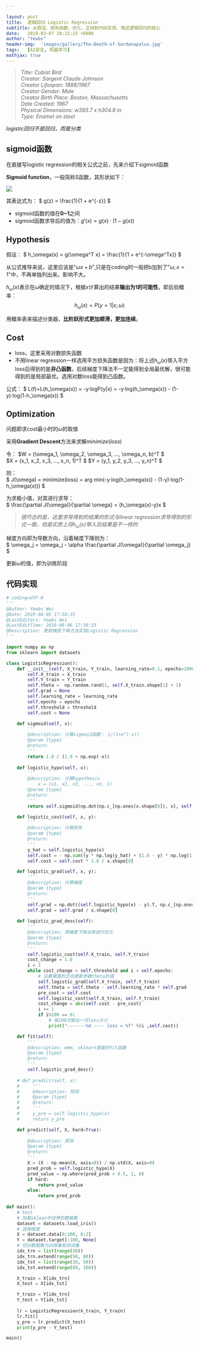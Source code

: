 ```yaml
---

layout: post
title:  逻辑回归 Logistic Regression
subtitle: 从假设、损失函数、优化、正则到代码实现，简述逻辑回归的核心
date:   2019-03-07 20:15:25 +0800
author: "Yewbs"
header-img:  'images/gallery/The-Death-of-Sardanapalus.jpg'
tags:   [AI安全, 机器学习]
mathjax: true
---
```


> <cite>Title: Cubist Bird  
Creator: Sargent Claude Johnson  
Creator Lifespan: 1888/1967  
Creator Gender: Male  
Creator Birth Place: Boston, Massachusetts  
Date Created: 1967  
Physical Dimensions: w393.7 x h304.8 in  
Type: Enamel on steel  </cite>  

_logistic回归不是回归，而是分类_

## sigmoid函数  

在直接写logistic regression的相关公式之前，先来介绍下sigmoid函数  

**Sigmoid function**，一般简称S函数，其形状如下：  

<img src="/images/posts/ai_sec/sigmoid.png"/>

其表达式为：
$
g(z) = \frac{1}{1 + e^{-z}}
$  

- sigmoid函数的值在**0~1**之间
- sigmoid函数求导后的值为：$g'(x) = g(x)·(1-g(x))$

## Hypothesis

假设：
$
h_\omega(x) = g(\omega^T x) = \frac{1}{1 + e^{-\omega^Tx}}
$
  
从公式推导来说，这里应该是"$\omega x+b$",只是在coding时一般把b加到了"$\omega;x=1$"中，不再单独列出来。影响不大。  

$h_\omega(x)$表示在$\omega$确定的情况下，根据$x$计算出的结果**输出为1的可能性**，即后验概率：
$$
h_\omega(x) = P(y=1|x;\omega)
$$

用概率表来描述分类器，**比阶跃形式更加顺滑，更加连续**。

## Cost

- loss，这里采用对数损失函数
- 不用linear regression一样选用平方损失函数是因为：将上述$h_\omega(x)$带入平方loss后得到的是**非凸函数**，后续梯度下降法不一定能得到全局最优解，很可能得到的是局部最优。选用对数loss能得到凸函数。  

公式：
$
L(f)=L(h_\omega(x)) = -y·logP(y|x) = -y·log(h_\omega(x)) - (1-y)·log(1-h_\omega(x))
$

## Optimization

问题即求cost最小时的$\omega$的取值  

采用**Gradient Descent**方法来求解$minimize(loss)$  

令：
$W = (\omega_1, \omega_2, \omega_3, ..., \omega_n, b)^T $  
$X = (x_1, x_2, x_3, ..., x_n, 1)^T $
$Y = (y_1, y_2, y_3, ..., y_n)^T $

则：  
$
 J(\omega) = minimize(loss) = arg min(-y·log(h_\omega(x)) - (1-y)·log(1-h_\omega(x)))
$

为求极小值，对其进行求导：  
$
 \frac{\partial J(\omega)}{\partial \omega} = (h_\omega(x)-y)x
$

> <cite>很巧合的是，这里求导得到的结果的形式与linear regression求导得到的形式一致，但是实质上将$h_\omega(x)$带入后结果是不一样的</cite>

梯度方向即为导数方向，沿着梯度下降则为：  
$
\omega_j = \omega_j - \alpha \frac{\partial J(\omega)}{\partial \omega_j}
$

更新$\omega$的值，即为训练阶段  

## 代码实现

```python
# coding=UTF-8
'''
@Author: Yewbs Wei
@Date: 2019-08-05 17:58:35
@LastEditors: Yewbs Wei
@LastEditTime: 2019-08-06 17:30:33
@Description: 使用梯度下降方法实现Logistic Regression
'''

import numpy as np 
from sklearn import datasets

class LogisticRegression():
    def __init__(self, X_train, Y_train, learning_rate=0.1, epochs=10000, threshold=0.0001):
        self.X_train = X_train
        self.Y_train = Y_train
        self.theta =  np.random.rand(1, self.X_train.shape[1] + 1)
        self.grad = None
        self.learning_rate = learning_rate
        self.epochs = epochs
        self.threshold = threshold
        self.cost = None

    def sigmoid(self, x):
        '''
        @description: 计算sigmoid函数： 1/(1+e^(-x))
        @param {type} 
        @return: 
        '''
        return 1.0 / (1.0 + np.exp(-x))
        
    def logistic_hypo(self, x):
        '''
        @description: 计算hypothesis
            x = (x1, x2, x3, ..., xn, 1)
        @param {type} 
        @return: 
        '''
        return self.sigmoid(np.dot(np.c_[np.ones(x.shape[0]), x], self.theta.T))

    def logistic_cost(self, x, y):
        '''
        @description: 计算损失
        @param {type} 
        @return: 
        '''
        y_hat = self.logistic_hypo(x)
        self.cost = - np.sum((y * np.log(y_hat) + (1.0 - y) * np.log(1.0 - y_hat)))
        self.cost = self.cost * 1.0 / x.shape[0]

    def logistic_grad(self, x, y):
        '''
        @description: 计算梯度
        @param {type} 
        @return: 
        '''
        self.grad = np.dot((self.logistic_hypo(x) - y).T, np.c_[np.ones(x.shape[0]), x])
        self.grad = self.grad / x.shape[0]
        
    def logistic_grad_desc(self):
        '''
        @description: 用梯度下降法来进行优化
        @param {type} 
        @return: 
        '''
        self.logistic_cost(self.X_train, self.Y_train)
        cost_change = 1.0
        i = 1
        while cost_change > self.threshold and i < self.epochs:
            # 沿着梯度的方向更新参数theta的值
            self.logistic_grad(self.X_train, self.Y_train)
            self.theta = self.theta - self.learning_rate * self.grad
            pre_cost = self.cost
            self.logistic_cost(self.X_train, self.Y_train)
            cost_change = abs(self.cost - pre_cost)
            i += 1
            if i%100 == 0:
                # 每100次输出一次loss大小
                print("-------%d ---- loss = %f" %(i ,self.cost))

    def fit(self):
        '''
        @description: emm, sklearn里面的fit函数 
        @param {type} 
        @return: 
        '''
        self.logistic_grad_desc()
        
    # def predict(self, x):
    #     '''
    #     @description: 预测
    #     @param {type} 
    #     @return: 
    #     '''
    #     y_pre = self.logistic_hypo(x)
    #     return y_pre

    def predict(self, X, hard=True):
        '''
        @description: 预测 
        @param {type} 
        @return: 
        '''
        X = (X - np.mean(X, axis=0)) / np.std(X, axis=0)
        pred_prob = self.logistic_hypo(X)
        pred_value = np.where(pred_prob > 0.5, 1, 0)
        if hard:
            return pred_value
        else:
            return pred_prob
    
def main():
    # test
    # 加载sklean中自带的数据集
    dataset = datasets.load_iris()
    # 选择维度
    X = dataset.data[0:100, 0:2]
    Y = dataset.target[:100, None]
    # 切分数据集为训练集和测试集
    idx_trn = list(range(30))
    idx_trn.extend(range(50, 80))
    idx_tst = list(range(30, 50))
    idx_tst.extend(range(80, 100))

    X_train = X[idx_trn]
    X_test = X[idx_tst]

    Y_train = Y[idx_trn]
    Y_test = Y[idx_tst]
    
    lr = LogisticRegression(X_train, Y_train)
    lr.fit()
    y_pre = lr.predict(X_test)
    print(y_pre - Y_test)

main()

```
